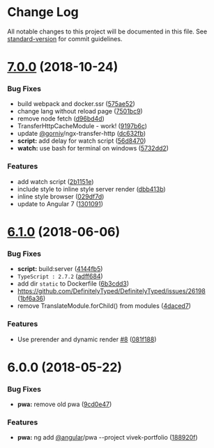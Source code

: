 # Change Log

All notable changes to this project will be documented in this file. See [standard-version](https://github.com/conventional-changelog/standard-version) for commit guidelines.

<a name="7.0.0"></a>
# [7.0.0](https://github.com/Angular-RU/angular-universal-starter/compare/v6.1.0...v7.0.0) (2018-10-24)


### Bug Fixes

* build webpack and docker.ssr ([575ae52](https://github.com/Angular-RU/angular-universal-starter/commit/575ae52))
* change lang without reload page ([7501bc9](https://github.com/Angular-RU/angular-universal-starter/commit/7501bc9))
* remove node fetch ([d96bd4d](https://github.com/Angular-RU/angular-universal-starter/commit/d96bd4d))
* TransferHttpCacheModule - work! ([9197b6c](https://github.com/Angular-RU/angular-universal-starter/commit/9197b6c))
* update [@gorniv](https://github.com/gorniv)/ngx-transfer-http ([dc632fb](https://github.com/Angular-RU/angular-universal-starter/commit/dc632fb))
* **script:** add delay for watch script ([56d8470](https://github.com/Angular-RU/angular-universal-starter/commit/56d8470))
* **watch:** use bash for terminal on windows ([5732dd2](https://github.com/Angular-RU/angular-universal-starter/commit/5732dd2))


### Features

* add watch script ([2b1151e](https://github.com/Angular-RU/angular-universal-starter/commit/2b1151e))
* include style to inline style server render ([dbb413b](https://github.com/Angular-RU/angular-universal-starter/commit/dbb413b))
* inline style browser ([029df7d](https://github.com/Angular-RU/angular-universal-starter/commit/029df7d))
* update to Angular 7 ([1301091](https://github.com/Angular-RU/angular-universal-starter/commit/1301091))



<a name="6.1.0"></a>
# [6.1.0](https://github.com/Angular-RU/angular-universal-starter/compare/v6.0.0...v6.1.0) (2018-06-06)


### Bug Fixes

* **script:** build:server ([4144fb5](https://github.com/Angular-RU/angular-universal-starter/commit/4144fb5))
* `TypeScript : 2.7.2` ([adff684](https://github.com/Angular-RU/angular-universal-starter/commit/adff684))
* add dir `static` to Dockerfile ([6b3cdd3](https://github.com/Angular-RU/angular-universal-starter/commit/6b3cdd3))
* https://github.com/DefinitelyTyped/DefinitelyTyped/issues/26198 ([1bf6a36](https://github.com/Angular-RU/angular-universal-starter/commit/1bf6a36))
* remove TranslateModule.forChild() from modules ([4daced7](https://github.com/Angular-RU/angular-universal-starter/commit/4daced7))


### Features

* Use prerender and dynamic render [#8](https://github.com/Angular-RU/angular-universal-starter/issues/8) ([081f188](https://github.com/Angular-RU/angular-universal-starter/commit/081f188))



<a name="6.0.0"></a>
# 6.0.0 (2018-05-22)


### Bug Fixes

* **pwa:** remove old pwa ([9cd0e47](https://github.com/Angular-RU/angular-universal-starter/commit/9cd0e47))


### Features

* **pwa:** ng add [@angular](https://github.com/angular)/pwa --project vivek-portfolio ([188920f](https://github.com/Angular-RU/angular-universal-starter/commit/188920f))
